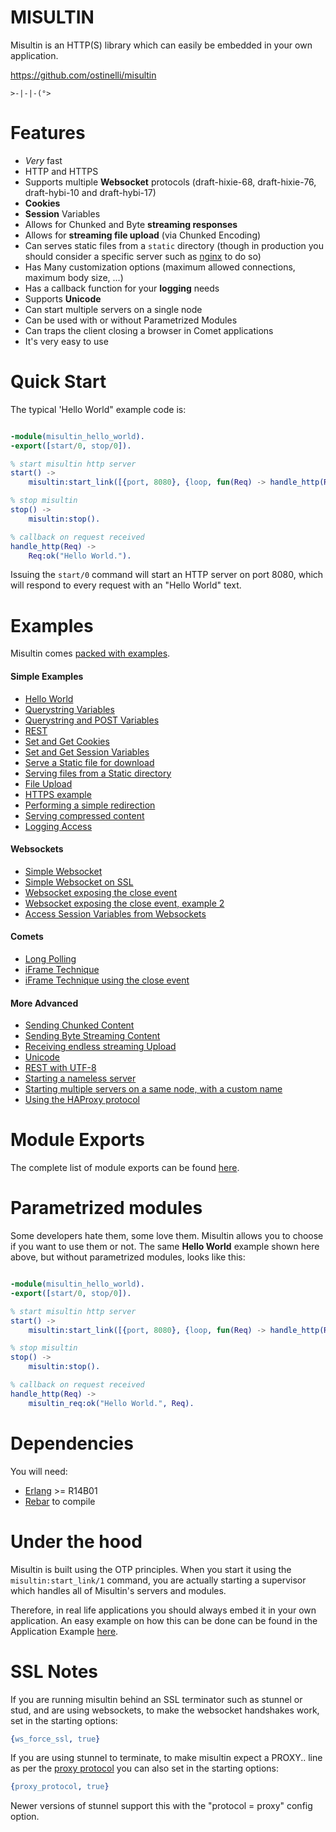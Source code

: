 # MISULTIN

Misultin is an HTTP(S) library which can easily be embedded in your own application. 

https://github.com/ostinelli/misultin

`>-|-|-(°>`


# Features

 * _Very_ fast
 * HTTP and HTTPS
 * Supports multiple **Websocket** protocols (draft-hixie-68, draft-hixie-76, draft-hybi-10 and draft-hybi-17)
 * **Cookies**
 * **Session** Variables
 * Allows for Chunked and Byte **streaming responses**
 * Allows for **streaming file upload** (via Chunked Encoding)
 * Can serves static files from a ```static``` directory (though in production you should consider a specific server such as [nginx](http://nginx.org/) to do so)
 * Has Many customization options (maximum allowed connections, maximum body size, ...)
 * Has a callback function for your **logging** needs
 * Supports **Unicode**
 * Can start multiple servers on a single node
 * Can be used with or without Parametrized Modules
 * Can traps the client closing a browser in Comet applications
 * It's very easy to use


# Quick Start

 The typical 'Hello World" example code is:

```erlang

-module(misultin_hello_world).
-export([start/0, stop/0]).

% start misultin http server
start() ->
    misultin:start_link([{port, 8080}, {loop, fun(Req) -> handle_http(Req) end}]).

% stop misultin
stop() ->
    misultin:stop().

% callback on request received
handle_http(Req) ->
    Req:ok("Hello World.").
```

Issuing the ```start/0``` command will start an HTTP server on port 8080, which will respond to every request with an "Hello World" text.

# Examples

Misultin comes [packed with examples](https://github.com/ostinelli/misultin/tree/master/examples/).

#### Simple Examples

 * [Hello World](https://github.com/ostinelli/misultin/tree/master/examples/misultin_hello_world.erl)
 * [Querystring Variables](https://github.com/ostinelli/misultin/tree/master/examples/misultin_get_variable.erl)
 * [Querystring and POST Variables](https://github.com/ostinelli/misultin/tree/master/examples/misultin_echo.erl)
 * [REST](https://github.com/ostinelli/misultin/tree/master/examples/misultin_rest.erl)
 * [Set and Get Cookies](https://github.com/ostinelli/misultin/tree/master/examples/misultin_cookies_example.erl)
 * [Set and Get Session Variables](https://github.com/ostinelli/misultin/tree/master/examples/misultin_sessions_example.erl)
 * [Serve a Static file for download](https://github.com/ostinelli/misultin/tree/master/examples/misultin_file.erl)
 * [Serving files from a Static directory](https://github.com/ostinelli/misultin/tree/master/examples/misultin_static.erl)
 * [File Upload](https://github.com/ostinelli/misultin/tree/master/examples/misultin_file_upload.erl)
 * [HTTPS example](https://github.com/ostinelli/misultin/tree/master/examples/misultin_ssl.erl)
 * [Performing a simple redirection](https://github.com/ostinelli/misultin/tree/master/examples/misultin_redirect.erl)
 * [Serving compressed content](https://github.com/ostinelli/misultin/tree/master/examples/misultin_compress.erl)
 * [Logging Access](https://github.com/ostinelli/misultin/tree/master/examples/misultin_access_log.erl)

#### Websockets

 * [Simple Websocket](https://github.com/ostinelli/misultin/tree/master/examples/misultin_websocket_example.erl)
 * [Simple Websocket on SSL](https://github.com/ostinelli/misultin/tree/master/examples/misultin_websocket_example_ssl.erl)
 * [Websocket exposing the close event](https://github.com/ostinelli/misultin/tree/master/examples/misultin_websocket_event_example.erl)
 * [Websocket exposing the close event, example 2](https://github.com/ostinelli/misultin/tree/master/examples/misultin_websocket_event_example2.erl)
 * [Access Session Variables from Websockets](https://github.com/ostinelli/misultin/tree/master/examples/misultin_websocket_sessions_example.erl)


#### Comets

 * [Long Polling](https://github.com/ostinelli/misultin/tree/master/examples/misultin_comet_long_polling.erl)
 * [iFrame Technique](https://github.com/ostinelli/misultin/tree/master/examples/misultin_comet_iframe.erl)
 * [iFrame Technique using the close event](https://github.com/ostinelli/misultin/tree/master/examples/misultin_comet_iframe_event.erl)


#### More Advanced

 * [Sending Chunked Content](https://github.com/ostinelli/misultin/tree/master/examples/misultin_chunked.erl)
 * [Sending Byte Streaming Content](https://github.com/ostinelli/misultin/tree/master/examples/misultin_stream.erl)
 * [Receiving endless streaming Upload](https://github.com/ostinelli/misultin/tree/master/examples/misultin_body_recv.erl)
 * [Unicode](https://github.com/ostinelli/misultin/tree/master/examples/misultin_unicode.erl)
 * [REST with UTF-8](https://github.com/ostinelli/misultin/tree/master/examples/misultin_rest_utf8.erl)
 * [Starting a nameless server](https://github.com/ostinelli/misultin/tree/master/examples/misultin_hello_world_nameless.erl)
 * [Starting multiple servers on a same node, with a custom name](https://github.com/ostinelli/misultin/tree/master/examples/misultin_multiple_servers_custom_name.erl)
 * [Using the HAProxy protocol](https://github.com/ostinelli/misultin/tree/master/examples/misultin_proxy_protocol.erl)

# Module Exports

The complete list of module exports can be found [here](https://github.com/ostinelli/misultin/tree/master/EXPORTS.md).

# Parametrized modules

Some developers hate them, some love them. Misultin allows you to choose if you want to use them or not. The same **Hello World** example shown here above, but without parametrized modules, looks like this:

```erlang

-module(misultin_hello_world).
-export([start/0, stop/0]).

% start misultin http server
start() ->
    misultin:start_link([{port, 8080}, {loop, fun(Req) -> handle_http(Req) end}]).

% stop misultin
stop() ->
    misultin:stop().

% callback on request received
handle_http(Req) ->
    misultin_req:ok("Hello World.", Req).
```

# Dependencies

You will need:

 * [Erlang](http://www.erlang.org/download.html) >= R14B01
 * [Rebar](https://github.com/basho/rebar) to compile

# Under the hood
Misultin is built using the OTP principles. When you start it using the ```misultin:start_link/1``` command, you are actually starting a supervisor which handles all of Misultin's servers and modules.

Therefore, in real life applications you should always embed it in your own application. An easy example on how this can be done can be found in the Application Example [here](https://github.com/ostinelli/misultin/tree/master/examples/application).

# SSL Notes

If you are running misultin behind an SSL terminator such as stunnel or stud, and are using websockets, to make the websocket handshakes work, set in the starting options:

```erlang
{ws_force_ssl, true} 
```

If you are using stunnel to terminate, to make misultin expect a PROXY.. line as per the [proxy protocol](http://haproxy.1wt.eu/download/1.5/doc/proxy-protocol.txt) you can also set in the starting options:
```erlang
{proxy_protocol, true}
```

Newer versions of stunnel support this with the "protocol = proxy" config option.